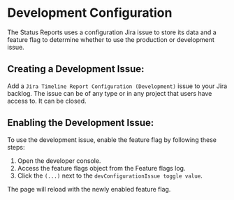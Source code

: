 # Development Configuration

The Status Reports uses a configuration Jira issue to store its data and a feature flag to determine whether to use the production or development issue.

## Creating a Development Issue:

Add a `Jira Timeline Report Configuration (Development)` issue to your Jira backlog. The issue can be of any type or in any project that users have access to. It can be closed.

## Enabling the Development Issue:

To use the development issue, enable the feature flag by following these steps:

1. Open the developer console.
2. Access the feature flags object from the Feature flags log.
3. Click the `(...)` next to the `devConfigurationIssue toggle value`.

The page will reload with the newly enabled feature flag.
